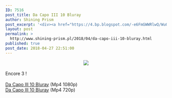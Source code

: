 ```yaml
---
ID: 7516
post_title: Da Capo III 10 Bluray
author: Shining Prism
post_excerpt: '<div><a href="https://4.bp.blogspot.com/-e6FmGWWRlwQ/WuONMKodphI/AAAAAAAABwU/NBBB9VDSDCMeEXAQIVBTiKuVyBcLMVXeACLcBGAs/s1600/Da%2BCapo%2BIII%2B10.png" imageanchor="1"><img border="0" data-original-height="900" data-original-width="1600" src="https://4.bp.blogspot.com/-e6FmGWWRlwQ/WuONMKodphI/AAAAAAAABwU/NBBB9VDSDCMeEXAQIVBTiKuVyBcLMVXeACLcBGAs/s1600/Da%2BCapo%2BIII%2B10.png"></a></div><br>Encore 3 !<br><br><a href="http://jheberg.net/captcha/shining-prism-da-capo-iii-10-bluray-full-hd/">Da Capo III 10 Bluray</a> (Mp4 1080p)<br><a href="http://jheberg.net/captcha/shining-prism-da-capo-iii-10-bluray/">Da Capo III 10 Bluray</a> (Mp4 720p)'
layout: post
permalink: >
  http://www.shining-prism.pl/2018/04/da-capo-iii-10-bluray.html
published: true
post_date: 2018-04-27 22:51:00
---
```

<div class="separator" style="clear: both; text-align: center;"><a href="https://4.bp.blogspot.com/-e6FmGWWRlwQ/WuONMKodphI/AAAAAAAABwU/NBBB9VDSDCMeEXAQIVBTiKuVyBcLMVXeACLcBGAs/s1600/Da%2BCapo%2BIII%2B10.png" imageanchor="1" style="margin-left: 1em; margin-right: 1em;"><img border="0" data-original-height="900" data-original-width="1600" src="https://united-subs.dearclouds.com/wp-content/uploads/2018/05/e164d3bb201f70bf88ab8c7a82f789ca.jpg" /></a></div><br />Encore 3 !<br /><br /><a href="http://jheberg.net/captcha/shining-prism-da-capo-iii-10-bluray-full-hd/">Da Capo III 10 Bluray</a> (Mp4 1080p)<br /><a href="http://jheberg.net/captcha/shining-prism-da-capo-iii-10-bluray/">Da Capo III 10 Bluray</a> (Mp4 720p)